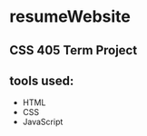 
resumeWebsite
 =============
 
 CSS 405 Term Project 
 -----------
 
 tools used:
 -------------
 * HTML
 * CSS
 * JavaScript
